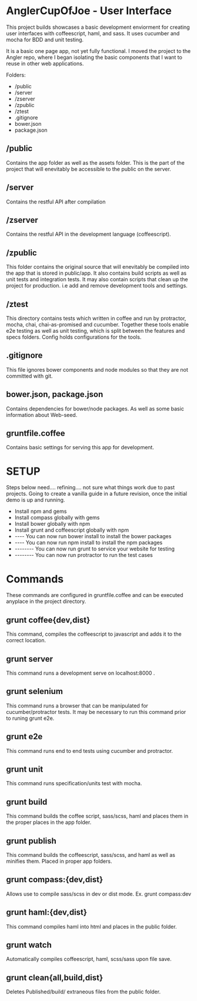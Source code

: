 AnglerCupOfJoe - User Interface
=====================================

This project builds showcases a basic development enviorment for creating user interfaces with coffeescript, haml, and sass.
It uses cucumber and mocha for BDD and unit testing. 

It is a basic one page app, not yet fully functional.
I moved the project to the Angler repo, where I began isolating the basic components that I want to reuse in other web applications.

Folders:

* /public
* /server
* /zserver
* /zpublic
* /ztest
* .gitignore
* bower.json
* package.json

/public
-----
Contains the app folder as well as the assets folder. This is the part of the 
project that will enevitably be accessible to the public on the server.

/server
-------
Contains the restful API after compilation

/zserver
--------
Contains the restful API in the development language (coffeescript). 

/zpublic
-------
This folder contains the original source that will enevitably be compiled into
the app that is stored in public/app. It also contains build scripts as well as
unit tests and integration tests. It may also contain scripts that clean up the 
project for production. i.e add and remove development tools and settings.

/ztest
------
This directory contains tests which written in coffee and run by protractor,
mocha, chai, chai-as-promised and cucumber. Together these tools enable
e2e testing as well as unit testing, which is split between the features and
specs folders. Config holds configurations for the tools.

.gitignore
-----------
This file ignores bower components and node modules so that they are not 
committed with git. 

bower.json, package.json
-------
Contains dependencies for bower/node packages. As well as some basic information
about Web-seed.

gruntfile.coffee
------
Contains basic settings for serving this app for development.

SETUP
=====

Steps below need.... refining.... not sure what things work due to past projects.
Going to create a vanilla guide in a future revision, once the initial demo is
up and running.

* Install npm and gems
* Install compass globally with gems
* Install bower globally with npm
* Install grunt and coffeescript globally with npm
* ---- You can now run bower install to install the bower packages
* ---- You can now run npm install to install the npm packages
* -------- You can now run grunt to service your website for testing
* -------- You can now run protractor to run the test cases

Commands
========

These commands are configured in gruntfile.coffee and can be executed anyplace
in the project directory.


  grunt coffee{dev,dist}
  ------------
This command, compiles the coffeescript to javascript and adds it to the correct
location.


  grunt server
  ------------
This command runs a development serve on localhost:8000 .


  grunt selenium
  --------------
This command runs a browser that can be manipulated for cucumber/protractor
tests. It may be necessary to run this command prior to runing grunt e2e.


  grunt e2e
  ---------
This command runs end to end tests using cucumber and protractor.


  grunt unit
  ----------
This command runs specification/units test with mocha.


  grunt build
  -----------
This command builds the coffee script, sass/scss, haml and places them in the 
proper places in the app folder.


  grunt publish
  -------------
This command builds the coffeescript, sass/scss, and haml as well as minifies them.
Placed in proper app folders.


  grunt compass:{dev,dist}
  ------------------------
Allows use to compile sass/scss in dev or dist mode. Ex. grunt compass:dev


  grunt haml:{dev,dist}
  ---------------------
This command compiles haml into html and places in the public folder.


  grunt watch
  -----------
Automatically compiles coffeescript, haml, scss/sass upon file save.

  grunt clean{all,build,dist}
  ---------------------------
Deletes Published/build/ extraneous files from the public folder.
